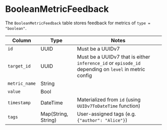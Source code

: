 # BooleanMetricFeedback

The `BooleanMetricFeedback` table stores feedback for metrics of `type = "boolean"`.

| Column | Type | Notes |
| --- | --- | --- |
| `id` | UUID | Must be a UUIDv7 |
| `target_id` | UUID | Must be a UUIDv7 that is either `inference_id` or `episode_id` depending on `level` in metric config |
| `metric_name` | String |  |
| `value` | Bool |  |
| `timestamp` | DateTime | Materialized from `id` (using `UUIDv7ToDateTime` function) |
| `tags` | Map(String, String) | User-assigned tags (e.g. `{"author": "Alice"}`) |
